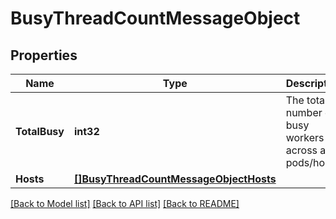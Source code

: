 # BusyThreadCountMessageObject

## Properties

Name | Type | Description | Notes
------------ | ------------- | ------------- | -------------
**TotalBusy** | **int32** | The total number of busy workers across all pods/hosts. | [optional] 
**Hosts** | [**[]BusyThreadCountMessageObjectHosts**](BusyThreadCountMessage_object_hosts.md) |  | [optional] 

[[Back to Model list]](../README.md#documentation-for-models) [[Back to API list]](../README.md#documentation-for-api-endpoints) [[Back to README]](../README.md)


